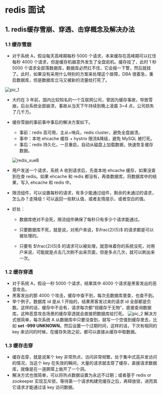 # redis 面试

## 1. redis缓存雪崩、穿透、击穿概念及解决办法

### 1.1 缓存雪崩

- 对于系统 A，假设每天高峰期每秒 5000 个请求，本来缓存在高峰期可以扛住每秒 4000 个请求，但是缓存机器意外发生了全盘宕机。缓存挂了，此时 1 秒 5000 个请求全部落数据库，数据库必然扛不住，它会报一下警，然后就挂了。此时，如果没有采用什么特别的方案来处理这个故障，DBA 很着急，重启数据库，但是数据库立马又被新的流量给打死了。

![pic_1]

- 大约在 3 年前，国内比较知名的一个互联网公司，曾因为缓存事故，导致雪崩，后台系统全部崩溃，事故从当天下午持续到晚上凌晨 3~4 点，公司损失了几千万。

- 缓存雪崩的事前事中事后的解决方案如下。

    - 事前：redis 高可用，主从+哨兵，redis cluster，避免全盘崩溃。
    - 事中：本地 ehcache 缓存 + hystrix 限流&降级，避免 MySQL 被打死。
    - 事后：redis 持久化，一旦重启，自动从磁盘上加载数据，快速恢复缓存数据。

    ![redis_xueB]

- 用户发送一个请求，系统 A 收到请求后，先查本地 ehcache 缓存，如果没查到在查 redis。如果 ehcache 和 redis 都没有，再查数据库，将数据库中的结果，写入 ehcache 和 redis 中。

- 限流组件，可以设置每秒的请求，有多少能通过组件，剩余的未通过的请求，怎么办？走降级！可以返回一些默认值，或者友情提示，或者空白的值。

- 好处：

    - 数据库绝对不会死，限流组件确保了每秒只有多少个请求能通过。

    - 只要数据库不死，就是说，对用户来说，$\frac{2}{5}$ 的请求都是可以被处理的。

    - 只要有 $\frac{2}{5}$ 的请求可以被处理，就意味着你的系统没死，对用户来说，可能就是点击几次刷不出来页面，但是多点几次，就可以刷出来一次。

### 1.2 缓存穿透

- 对于系统 A，假设一秒 5000 个请求，结果其中 4000 个请求是黑客发出的恶意攻击。
- 黑客发出的那 4000 个攻击，缓存中查不到，每次去数据库里查，也查不到。
- 举个例子。数据库 id 是从 1 开始的，结果黑客发过来的请求 id 全部都是负数。这样的话，缓存中不会有，请求每次都“视缓存于无物”，直接查询数据库。这种恶意攻击场景的缓存穿透就会直接把数据库给打死。
![pic_2]
解决方式很简单，每次系统 A 从数据库中只要没查到，就写一个空值到缓存里去，比如 **set -999 UNKNOWN**。然后设置一个过期时间，这样的话，下次有相同的 key 来访问的时候，在缓存失效之前，都可以直接从缓存中取数据。

### 1.3 缓存击穿

- 缓存击穿，就是说某个 key 非常热点，访问非常频繁，处于集中式高并发访问的情况，当这个 key 在失效的瞬间，大量的请求就击穿了缓存，直接请求数据库，就像是在一道屏障上凿开了一个洞。
- 解决方式也很简单，可以将热点数据设置为永远不过期；或者基于 redis or zookeeper 实现互斥锁，等待第一个请求构建完缓存之后，再释放锁，进而其它请求才能通过该 key 访问数据。

[pic_1]: https://img2020.cnblogs.com/i-beta/1958552/202003/1958552-20200303133118049-1679416925.png
[redis_xueB]: https://img2020.cnblogs.com/i-beta/1958552/202003/1958552-20200303133127957-1251234743.png
[pic_2]: https://img2020.cnblogs.com/i-beta/1958552/202003/1958552-20200303133137110-760997857.png